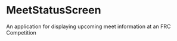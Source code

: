 MeetStatusScreen
================

An application for displaying upcoming meet information at an FRC Competition
